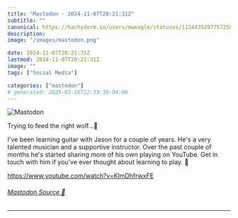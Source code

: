 ```yaml
---
title: "Mastodon - 2024-11-07T20:21:31Z"
subtitle: ""
canonical: https://hachyderm.io/users/mweagle/statuses/113443529775725810
description:
image: "/images/mastodon.png"

date: 2024-11-07T20:21:31Z
lastmod: 2024-11-07T20:21:31Z
image: ""
tags: ["Social Media"]

categories: ["mastodon"]
# generated: 2025-03-16T12:33:30-04:00
---
```

![Mastodon](/images/mastodon.png)

<p>Trying to feed the right wolf…🐺</p><p>I&#39;ve been learning guitar with Jason for a couple of years. He&#39;s a very talented musician and a supportive instructor. Over the past couple of months he&#39;s started sharing more of his own playing on YouTube. Get in touch with him if you&#39;ve ever thought about learning to play. 🤘</p><p><a href="https://www.youtube.com/watch?v=KlmDhfrwxFE" target="_blank" rel="nofollow noopener noreferrer" translate="no"><span class="invisible">https://www.</span><span class="ellipsis">youtube.com/watch?v=KlmDhfrwxF</span><span class="invisible">E</span></a></p>


###### [Mastodon Source 🐘](https://hachyderm.io/@mweagle/113443529775725810)

___
